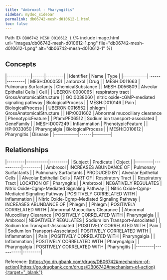 ```yaml
---
title: "Ambroxol - Pharyngitis"
sidebar: mydoc_sidebar
permalink: db06742-mesh-d010612-1.html
toc: false 
---
```



Path ID: `DB06742_MESH_D010612_1`
{% include image.html url="images/db06742-mesh-d010612-1.png" file="db06742-mesh-d010612-1.png" alt="db06742-mesh-d010612-1" %}

## Concepts

|------------|------|---------|
| Identifier | Name | Type    |
|------------|------|---------|
| MESH:D000551 | ambroxol | Drug |
| MESH:D011663 | Pulmonary Surfactants | ChemicalSubstance |
| MESH:D056809 | Alveolar Epithelial Cells | Cell |
| UBERON:0000065 | respiratory tract | GrossAnatomicalStructure |
| GO:0038060 | nitric oxide-cGMP-mediated signaling pathway | BiologicalProcess |
| MESH:D010146 | Pain | BiologicalProcess |
| UBERON:0016552 | phlegm | GrossAnatomicalStructure |
| HP:0031602 | Abnormal mucociliary clearance | PhenotypicFeature |
| Pfam:PF06512 | Sodium ion transport-associated | GeneFamily |
| MESH:D007249 | Inflammation | PhenotypicFeature |
| HP:0033050 | Pharyngalgia | BiologicalProcess |
| MESH:D010612 | Pharyngitis | Disease |
|------------|------|---------|

## Relationships

|---------|-----------|---------|
| Subject | Predicate | Object  |
|---------|-----------|---------|
| Ambroxol | INCREASES ABUNDANCE OF | Pulmonary Surfactants |
| Pulmonary Surfactants | PRODUCED BY | Alveolar Epithelial Cells |
| Alveolar Epithelial Cells | PART OF | Respiratory Tract |
| Respiratory Tract | LOCATION OF | Pharyngitis |
| Ambroxol | NEGATIVELY REGULATES | Nitric Oxide-Cgmp-Mediated Signaling Pathway |
| Nitric Oxide-Cgmp-Mediated Signaling Pathway | POSITIVELY CORRELATED WITH | Inflammation |
| Nitric Oxide-Cgmp-Mediated Signaling Pathway | INCREASES ABUNDANCE OF | Phlegm |
| Phlegm | POSITIVELY CORRELATED WITH | Abnormal Mucociliary Clearance |
| Abnormal Mucociliary Clearance | POSITIVELY CORRELATED WITH | Pharyngalgia |
| Ambroxol | NEGATIVELY REGULATES | Sodium Ion Transport-Associated |
| Sodium Ion Transport-Associated | POSITIVELY CORRELATED WITH | Pain |
| Sodium Ion Transport-Associated | POSITIVELY CORRELATED WITH | Inflammation |
| Pain | POSITIVELY CORRELATED WITH | Pharyngalgia |
| Inflammation | POSITIVELY CORRELATED WITH | Pharyngalgia |
| Pharyngalgia | POSITIVELY CORRELATED WITH | Pharyngitis |
|---------|-----------|---------|

Reference: [https://go.drugbank.com/drugs/DB06742#mechanism-of-action](https://go.drugbank.com/drugs/DB06742#mechanism-of-action){:target="_blank"}